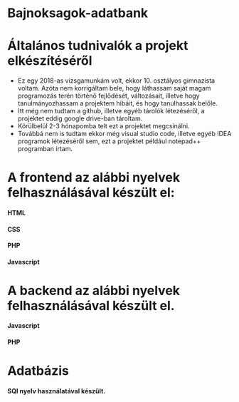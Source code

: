 # Bajnoksagok-adatbank

# Általános tudnivalók a projekt elkészítéséről
- Ez egy 2018-as vizsgamunkám volt, ekkor 10. osztályos gimnazista voltam. Azóta nem korrigáltam bele, hogy láthassam saját magam programozás terén történő fejlődését, változásait, illetve hogy tanulmányozhassam a projektem hibáit, és hogy tanulhassak belőle.
- Itt még nem tudtam a github, illetve egyéb tárolók létezéséről, a projektet eddig google drive-ban tároltam.
- Körülbelül 2-3 hónapomba telt ezt a projektet megcsinálni. 
- Továbbá nem is tudtam ekkor még visual studio code, illetve egyéb IDEA programok létezéséről sem, ezt a projektet például notepad++ programban írtam.
# A frontend az alábbi nyelvek felhasználásával készült el:
#### HTML
#### CSS
#### PHP
#### Javascript
# A backend az alábbi nyelvek felhasználásával készült el.
#### Javascript
#### PHP
# Adatbázis
#### SQl nyelv használatával készült.
